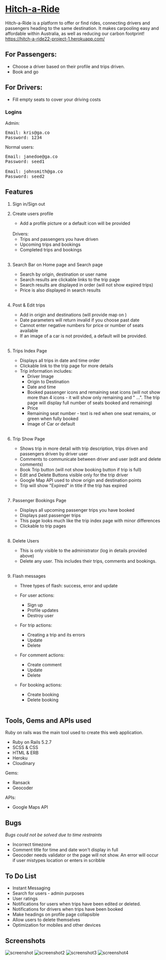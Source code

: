 # [Hitch-a-Ride](https://hitch-a-ride22-project-1.herokuapp.com/)

Hitch-a-Ride is a platform to offer or find rides, connecting drivers and passengers heading to the same destination. It makes carpooling easy and affordable within Australia, as well as reducing our carbon footprint!
https://hitch-a-ride22-project-1.herokuapp.com/ 
## For Passengers:

* Choose a driver based on their profile and trips driven.
* Book and go

## For Drivers:

* Fill empty seats to cover your driving costs



### Logins

Admin:
<pre>
Email: kris@ga.co 
Password: 1234
</pre>

Normal users:
<pre>
Email: janedoe@ga.co 
Password: seed1

Email: johnsmith@ga.co 
Password: seed2
</pre>


## Features

1. Sign in/Sign out
2. Create users profile
    * Add a profile picture or a default icon will be provided
    
    <br/>
    Drivers:
    <br/>

    * Trips and passengers you have driven
    * Upcoming trips and bookings
    * Completed trips and bookings

    <br/>

3. Search Bar on Home page and Search page
    * Search by origin, destination or user name
    * Search results are clickable links to the trip page
    * Search results are displayed in order (will not show expired trips)
    * Price is also displayed in search results

    <br/>

4. Post & Edit trips
    * Add in origin and destinations (will provide map on ) 
    * Date parameters will return invalid if you choose past date
    * Cannot enter negative numbers for price or number of seats available
    * If an image of a car is not provided, a default will be provided. 

    <br/>

5. Trips Index Page
    * Displays all trips in date and time order
    * Clickable link to the trip page for more details
    * Trip information includes:
        * Driver Image
        * Origin to Destination
        * Date and time
        * Booked passenger icons and remaining seat icons (will not show more than 4 icons - it will show only remaining and " ...". The trip page will display full number of seats booked and remaining)
        * Price
        * Remaining seat number - text is red when one seat remains, or green when fully booked
        * Image of Car or default

    <br/>

6. Trip Show Page 
    * Shows trip in more detail with trip description, trips driven and passengers driven by driver user
    * Comments to communicate between driver and user (edit and delete comments)
    * Book Trip button (will not show booking button if trip is full)
    * Edit and Delete Buttons visible only for the trip driver 
    * Google Map API used to show origin and destination points
    * Trip will show "Expired" in title if the trip has expired

    <br/>

7. Passenger Bookings Page
    * Displays all upcoming passenger trips you have booked
    * Displays past passenger trips
    * This page looks much like the trip index page with minor differences
    * Clickable to trip pages

    <br/>

8. Delete Users
    * This is only visible to the administrator (log in details provided above)
    * Delete any user. This includes their trips, comments and bookings. 

    <br/>

9. Flash messages 
    * Three types of flash: success, error and update
    * For user actions:
        * Sign up
        * Profile updates
        * Destroy user
    * For trip actions:
        * Creating a trip and its errors
        * Update 
        * Delete 
    * For comment actions:
        * Create comment
        * Update
        * Delete
    * For booking actions:
        * Create booking
        * Delete booking

        <br/>


## Tools, Gems and APIs used

Ruby on rails was the main tool used to create this web application.
* Ruby on Rails 5.2.7
* SCSS & CSS 
* HTML & ERB
* Heroku
* Cloudinary

Gems:
* Ransack
* Geocoder

APIs:
* Google Maps API
## Bugs

*Bugs could not be solved due to time restraints*
* Incorrect timezone 
* Comment title for time and date won't display in full
* Geocoder needs validator or the page will not show. An error will occur if user mistypes location or enters in scribble


## To Do List

* Instant Messaging
* Search for users - admin purposes
* User ratings
* Notifications for users when trips have been edited or deleted. 
* Notifications for drivers when trips have been booked
* Make headings on profile page collapsible
* Allow users to delete themselves
* Optimization for mobiles and other devices

## Screenshots

![screenshot](/app/assets/images/hitch-a-ride-1.png)
![screenshot2](/app/assets/images/hitch-a-ride-2.png)
![screenshot3](/app/assets/images/hitch-a-ride-3.png)
![screenshot4](/app/assets/images/hitch-a-ride-4.png)